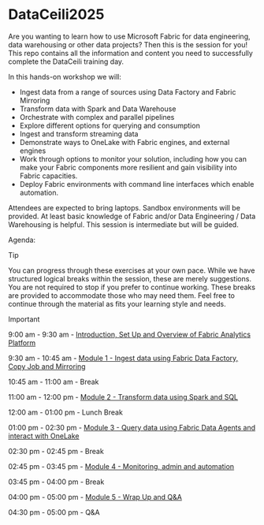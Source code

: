 # DataCeili2025
Are you wanting to learn how to use Microsoft Fabric for data engineering, data warehousing or other data projects? Then this is the session for you!
This repo contains all the information and content you need to successfully complete the DataCeili training day.


In this hands-on workshop we will:
- Ingest data from a range of sources using Data Factory and Fabric Mirroring
- Transform data with Spark and Data Warehouse
- Orchestrate with complex and parallel pipelines
- Explore different options for querying and consumption
- Ingest and transform streaming data
- Demonstrate ways to OneLake with Fabric engines, and external engines
- Work through options to monitor your solution, including how you can make your Fabric components more resilient and gain visibility into Fabric capacities.
- Deploy Fabric environments with command line interfaces which enable automation.

Attendees are expected to bring laptops. Sandbox environments will be provided. At least basic knowledge of Fabric and/or Data Engineering / Data Warehousing is helpful. This session is intermediate but will be guided.

Agenda:
> [!TIP]
> You can progress through these exercises at your own pace. While we have structured logical breaks within the session, these are merely suggestions. You are not required to stop if you prefer to continue working. These breaks are provided to accommodate those who may need them. Feel free to continue through the material as fits your learning style and needs.


> [!IMPORTANT]
> 9:00 am - 9:30 am - [Introduction, Set Up and Overview of Fabric Analytics Platform](exercise-0-setup/start.md)
> 
> 9:30 am - 10:45 am - [Module 1 - Ingest data using Fabric Data Factory, Copy Job and Mirroring](./module-1-developing-spark/developing-spark.md) 
> 
> 10:45 am - 11:00 am - Break
> 
> 11:00 am - 12:00 pm - [Module 2 - Transform data using Spark and SQL](./module-2-orchestrating-spark/orchestrating-spark.md)
> 
> 12:00 am - 01:00 pm - Lunch Break
> 
> 01:00 pm - 02:30 pm - [Module 3 - Query data using Fabric Data Agents and interact with OneLake](./module-3-scheduling-monitoring-debugging/scheduling-monitoring-debugging.md)
> 
> 02:30 pm - 02:45 pm - Break
>
> 02:45 pm - 03:45 pm - [Module 4 - Monitoring, admin and automation](./module-4-tuning-optimizing-scaling/tuning-optimizing-scaling.md)
>
> 03:45 pm - 04:00 pm - Break
> 
> 04:00 pm - 05:00 pm - [Module 5 - Wrap Up and Q&A](module-5-cicd-misc/cicd-misc.md)
> 
> 04:30 pm - 05:00 pm - Q&A
>
